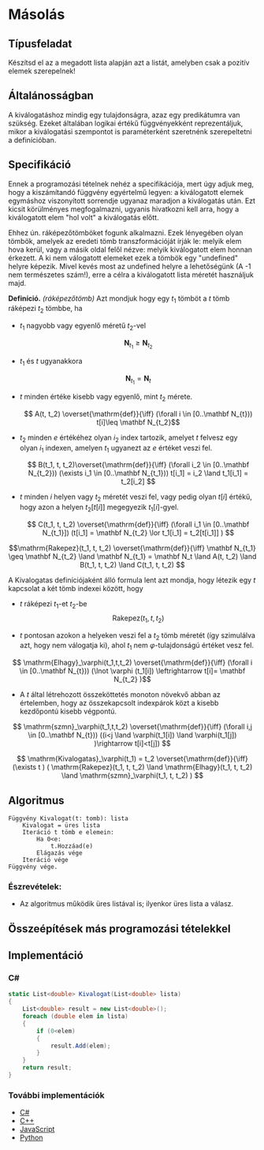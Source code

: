 # Másolás

## Típusfeladat
Készítsd el az a megadott lista alapján azt a listát, amelyben csak a pozitív elemek szerepelnek!

## Általánosságban
A kiválogatáshoz mindig egy tulajdonságra, azaz egy predikátumra van szükség. Ezeket általában logikai értékű függvényekként reprezentáljuk, mikor a kiválogatási szempontot is paraméterként szeretnénk szerepeltetni a definícióban.

## Specifikáció

Ennek a programozási tételnek nehéz a specifikációja, mert úgy adjuk meg, hogy a kiszámítandó függvény egyértelmű legyen: a kiválogatott elemek egymáshoz viszonyított sorrendje ugyanaz maradjon a kiválogatás után. Ezt kicsit körülményes megfogalmazni, ugyanis hivatkozni kell arra, hogy a kiválogatott elem "hol volt" a kiválogatás előtt.

Ehhez ún. ráképezőtömböket fogunk alkalmazni. Ezek lényegében olyan tömbök, amelyek az eredeti tömb transzformációját írják le: melyik elem hova kerül, vagy a másik oldal felől nézve: melyik kiválogatott elem honnan érkezett. A ki nem válogatott elemeket ezek a tömbök egy "undefined" helyre képezik. Mivel kevés most az undefined helyre a lehetőségünk (A -1 nem természetes szám!), erre a célra a kiválogatott lista méretét használjuk majd. 

**Definíció.** *(ráképezőtömb)*
Azt mondjuk hogy egy $t_1$ tömböt a $t$ tömb ráképezi $t_2$ tömbbe, ha 
- $t_1$ nagyobb vagy egyenlő méretű $t_2$-vel

    $$ \mathbf N_{t_1} \geq \mathbf N_{t_2} $$

- $t_1$ és $t$ ugyanakkora

    $$ \mathbf N_{t_1} = \mathbf N_t $$

- $t$ minden értéke kisebb vagy egyenlő, mint $t_2$ mérete.

    $$ A(t, t_2) \overset{\mathrm{def}}{\iff} (\forall i \in [0..\mathbf N_{t})) t[i]\leq \mathbf N_{t_2}$$

- $t_2$ minden $e$ értékéhez olyan $i_2$ index tartozik, amelyet $t$ felvesz egy olyan $i_1$ indexen, amelyen $t_1$ ugyanezt az $e$ értéket veszi fel.

    $$ B(t_1, t, t_2)\overset{\mathrm{def}}{\iff} (\forall i_2 \in [0..\mathbf N_{t_2}))  (\exists i_1 \in [0..\mathbf N_{t_1}))  t[i_1] = i_2 \land t_1[i_1] = t_2[i_2]  $$

- $t$ minden $i$ helyen vagy $t_2$ méretét veszi fel, vagy pedig olyan $t[i]$ értékű, hogy azon a helyen $t_2[t[i]]$ megegyezik $t_1[i]$-gyel.
    
    $$ C(t_1, t, t_2) \overset{\mathrm{def}}{\iff} (\forall i_1 \in [0..\mathbf N_{t_1}]) (t[i_1] = \mathbf N_{t_2} \lor t_1[i_1] = t_2[t[i_1]]  ) $$

$$\mathrm{Rakepez}(t_1, t, t_2) \overset{\mathrm{def}}{\iff} 
        \mathbf N_{t_1} \geq \mathbf N_{t_2} 
\land   \mathbf N_{t_1} = \mathbf N_t
\land   A(t, t_2)
\land   B(t_1, t, t_2)
\land   C(t_1, t, t_2)
$$

A Kivalogatas definíciójaként álló formula lent azt mondja, hogy létezik egy $t$ kapcsolat a két tömb indexei között, hogy 

- $t$ ráképezi $t_1$-et $t_2$-be
    $$ \mathrm{Rakepez}(t_1, t, t_2)$$

- $t$ pontosan azokon a helyeken veszi fel a $t_2$ tömb méretét (így szimulálva azt, hogy nem válogatja ki), ahol $t_1$ nem $\varphi$-tulajdonságú értéket vesz fel. 

$$ \mathrm{Elhagy}_\varphi(t_1,t,t_2) \overset{\mathrm{def}}{\iff} (\forall i \in [0..\mathbf N_{t})) (\lnot \varphi (t_1[i]) \leftrightarrow t[i]= \mathbf N_{t_2} )$$

- A $t$ által létrehozott összeköttetés monoton növekvő abban az értelemben, hogy az összekapcsolt indexpárok közt a kisebb kezdőpontú kisebb végpontú.

$$ \mathrm{szmn}_\varphi(t_1,t,t_2) \overset{\mathrm{def}}{\iff} (\forall i,j \in [0..\mathbf N_{t}))
((i<j \land \varphi(t_1[i]) \land \varphi(t_1[j]) )\rightarrow t[i]<t[j])
$$


$$ \mathrm{Kivalogatas}_\varphi(t_1) = t_2 \overset{\mathrm{def}}{\iff} 
(\exists t ) 
(
    \mathrm{Rakepez}(t_1, t, t_2)
    \land \mathrm{Elhagy}(t_1, t, t_2)
    \land \mathrm{szmn}_\varphi(t_1, t, t_2)
)
$$


## Algoritmus
```
Függvény Kivalogat(t: tomb): lista
    Kivalogat = üres lista
    Iteráció t tömb e elemein:
        Ha 0<e:
            t.Hozzáad(e)
        Elágazás vége
    Iteráció vége
Függvény vége.
```
### Észrevételek:
- Az algoritmus működik üres listával is; ilyenkor üres lista a válasz.


## Összeépítések más programozási tételekkel
## Implementáció
### C#
```cs
static List<double> Kivalogat(List<double> lista)
{
    List<double> result = new List<double>();
    foreach (double elem in lista)
    {
        if (0<elem)
        {
            result.Add(elem);
        }
    }
    return result;
}
```
### További implementációk
- [C#](kivalogatas.cs)
- [C++](kivalogatas.cpp)
- [JavaScript](kivalogatas.js)
- [Python](kivalogatas.py)



